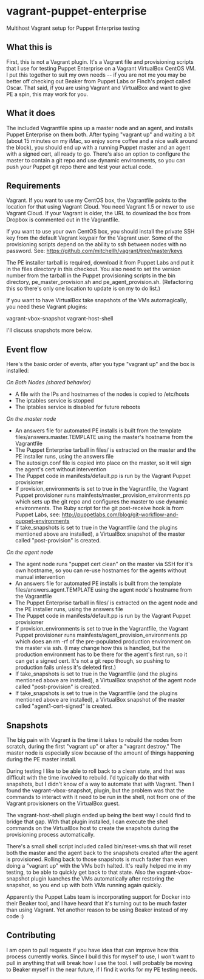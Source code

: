 # vagrant-puppet-enterprise #

Multihost Vagrant setup for Puppet Enterprise testing

## What this is ##

First, this is not a Vagrant plugin. It's a Vagrant file and provisioning
scripts that I use for testing Puppet Enterprise on a Vagrant VirtualBox
CentOS VM. I put this together to suit my own needs -- if you are not
me you may be better off checking out Beaker from Puppet Labs or Finch's
project called Oscar. That said, if you are using Vagrant and VirtualBox
and want to give PE a spin, this may work for you.

## What it does ##

The included Vagrantfile spins up a master node and an agent, and installs
Puppet Enterprise on them both. After typing "vagrant up" and waiting a bit
(about 15 minutes on my iMac, so enjoy some coffee and a nice walk around
the block), you should end up with a running Puppet master and an agent
with a signed cert, all ready to go. There's also an option to configure
the master to contain a git repo and use dynamic environments, so you
can push your Puppet git repo there and test your actual code.

## Requirements ##

Vagrant. If you want to use my CentOS box, the Vagrantfile points to the
location for that using Vagrant Cloud. You need Vagrant 1.5 or newer to use
Vagrant Cloud. If your Vagrant is older, the URL to download the box from
Dropbox is commented out in the Vagrantfile.

If you want to use your own CentOS box, you should install the private SSH
key from the default Vagrant keypair for the Vagrant user. Some of the 
provisioning scripts depend on the ability to ssh between nodes with no 
password. See: https://github.com/mitchellh/vagrant/tree/master/keys

The PE installer tarball is required, download it from Puppet Labs and put
it in the files directory in this checkout. You also need to set the version
number from the tarball in the Puppet provisioning scripts in the bin
directory, pe\_master\_provision.sh and pe\_agent\_provision.sh. (Refactoring
this so there's only one location to update is on my to do list.)

If you want to have VirtualBox take snapshots of the VMs automagically, you
need these Vagrant plugins:

vagrant-vbox-snapshot
vagrant-host-shell

I'll discuss snapshots more below.

## Event flow ##

Here's the basic order of events, after you type "vagrant up" and the box is
installed:

*On Both Nodes (shared behavior)*

* A file with the IPs and hostnames of the nodes is copied to /etc/hosts
* The iptables service is stopped
* The iptables service is disabled for future reboots

*On the master node*

* An answers file for automated PE installs is built from the template
files/answers.master.TEMPLATE using the master's hostname from the Vagrantfile
* The Puppet Enterprise tarball in files/ is extracted on the master and the
PE installer runs, using the answers file
* The autosign.conf file is copied into place on the master, so it will sign
the agent's cert without intervention
* The Puppet code in manifests/default.pp is run by the Vagrant Puppet
provisioner
* If provision\_environments is set to true in the Vagrantfile, the Vagrant
Puppet provisioner runs mainfests/master\_provision\_environments.pp which
sets up the git repo and configures the master to use dynamic environments. The
Ruby script for the git post-receive hook is from Puppet Labs, see:
http://puppetlabs.com/blog/git-workflow-and-puppet-environments
* If take\_snapshots is set to true in the Vagrantfile (and the plugins
mentioned above are installed), a VirtualBox snapshot of the master called
"post-provision" is created.

*On the agent node*

* The agent node runs "puppet cert clean" on the master via SSH for it's own
hostname, so you can re-use hostnames for the agents without manual
intervention
* An answers file for automated PE installs is built from the template
files/answers.agent.TEMPLATE using the agent node's hostname from the
Vagrantfile
* The Puppet Enterprise tarball in files/ is extracted on the agent node and
the PE installer runs, using the answers file
* The Puppet code in manifests/default.pp is run by the Vagrant Puppet
provisioner
* If provision\_environments is set to true in the Vagrantfile, the Vagrant
Puppet provisioner runs mainfests/agent\_provision\_environments.pp which
does an rm -rf of the pre-populated production environment on the master
via ssh. (I may change how this is handled, but the production environment
has to be there for the agent's first run, so it can get a signed cert. It's
not a git repo though, so pushing to production fails unless it's deleted
first.)
* If take\_snapshots is set to true in the Vagrantfile (and the plugins
mentioned above are installed), a VirtualBox snapshot of the agent node
called "post-provision" is created.
* If take\_snapshots is set to true in the Vagrantfile (and the plugins
mentioned above are installed), a VirtualBox snapshot of the master called
"agent1-cert-signed" is created.

## Snapshots ##

The big pain with Vagrant is the time it takes to rebuild the nodes from 
scratch, during the first "vagrant up" or after a "vagrant destroy." The
master node is especially slow because of the amount of things happening
during the PE master install.

During testing I like to be able to roll back to a clean state, and that
was difficult with the time involved to rebuild. I'd typically do that 
with snapshots, but I didn't know of a way to automate that with Vagrant.
Then I found the vagrant-vbox-snapshot, plugin, but the problem was that
the commands to interact with it need to be run in the shell, not from one
of the Vagrant provisioners on the VirtualBox guest. 

The vagrant-host-shell plugin ended up being the best way I could find to 
bridge that gap. With that plugin installed, I can execute the shell
commands on the VirtualBox host to create the snapshots during the 
provisioning process automatically.

There's a small shell script included called bin/reset-vms.sh that will
reset both the master and the agent back to the snapshots created after
the agent is provisioned. Rolling back to those snapshots is much faster
than even doing a "vagrant up" with the VMs both halted. It's really helped
me in my testing, to be able to quickly get back to that state. Also
the vagrant-vbox-snapshot plugin luanches the VMs automatically after 
restoring the snapshot, so you end up with both VMs running again quickly.

Apparently the Puppet Labs team is incorporating support for Docker into
their Beaker tool, and I have heard that it's turning out to be much
faster than using Vagrant. Yet another reason to be using Beaker instead
of my code :)

## Contributing ##

I am open to pull requests if you have idea that can improve how this 
process currently works. Since I build this for myself to use, I won't want
to pull in anything that will break how I use the tool. I will probably
be moving to Beaker myself in the near future, if I find it works for 
my PE testing needs.


